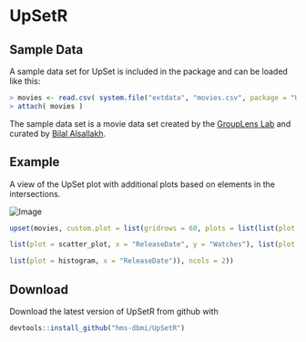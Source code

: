 # UpSetR

## Sample Data

A sample data set for UpSet is included in the package and can be loaded like this:

```R
> movies <- read.csv( system.file("extdata", "movies.csv", package = "UpSetR"), header=T, sep=";" )
> attach( movies )
```

The sample data set is a movie data set created by the [GroupLens Lab](http://grouplens.org/datasets/movielens) and curated by [Bilal Alsallakh](https://github.com/bilalsal).

## Example
A view of the UpSet plot with additional plots based on elements in the intersections.

![Image](https://cloud.githubusercontent.com/assets/12614369/8464958/2af1008c-2014-11e5-93d8-8d8442ec5631.png)

```R
upset(movies, custom.plot = list(gridrows = 60, plots = list(list(plot = scatter_plot, x = "ReleaseDate", y = "AvgRating"),

list(plot = scatter_plot, x = "ReleaseDate", y = "Watches"), list(plot = scatter_plot, x = "Watches" , y = "AvgRating"),

list(plot = histogram, x = "ReleaseDate")), ncols = 2))
```

## Download
Download the latest version of UpSetR from github with

```R
devtools::install_github("hms-dbmi/UpSetR")
```
